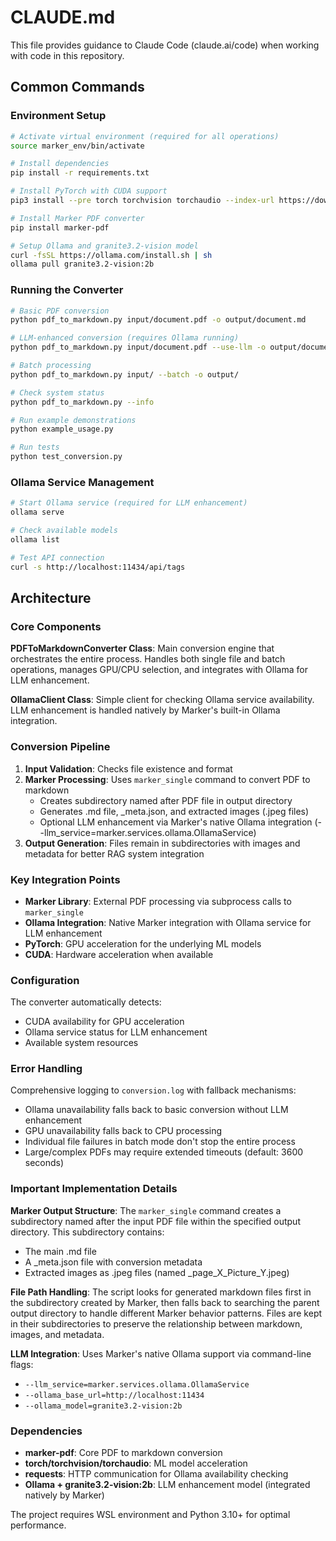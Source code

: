 # CLAUDE.md

This file provides guidance to Claude Code (claude.ai/code) when working with code in this repository.

## Common Commands

### Environment Setup
```bash
# Activate virtual environment (required for all operations)
source marker_env/bin/activate

# Install dependencies
pip install -r requirements.txt

# Install PyTorch with CUDA support
pip3 install --pre torch torchvision torchaudio --index-url https://download.pytorch.org/whl/nightly/cu128

# Install Marker PDF converter
pip install marker-pdf

# Setup Ollama and granite3.2-vision model
curl -fsSL https://ollama.com/install.sh | sh
ollama pull granite3.2-vision:2b
```

### Running the Converter
```bash
# Basic PDF conversion
python pdf_to_markdown.py input/document.pdf -o output/document.md

# LLM-enhanced conversion (requires Ollama running)
python pdf_to_markdown.py input/document.pdf --use-llm -o output/document.md

# Batch processing
python pdf_to_markdown.py input/ --batch -o output/

# Check system status
python pdf_to_markdown.py --info

# Run example demonstrations
python example_usage.py

# Run tests
python test_conversion.py
```

### Ollama Service Management
```bash
# Start Ollama service (required for LLM enhancement)
ollama serve

# Check available models
ollama list

# Test API connection
curl -s http://localhost:11434/api/tags
```

## Architecture

### Core Components

**PDFToMarkdownConverter Class**: Main conversion engine that orchestrates the entire process. Handles both single file and batch operations, manages GPU/CPU selection, and integrates with Ollama for LLM enhancement.

**OllamaClient Class**: Simple client for checking Ollama service availability. LLM enhancement is handled natively by Marker's built-in Ollama integration.

### Conversion Pipeline

1. **Input Validation**: Checks file existence and format
2. **Marker Processing**: Uses `marker_single` command to convert PDF to markdown
   - Creates subdirectory named after PDF file in output directory
   - Generates .md file, _meta.json, and extracted images (.jpeg files)
   - Optional LLM enhancement via Marker's native Ollama integration (--llm_service=marker.services.ollama.OllamaService)
3. **Output Generation**: Files remain in subdirectories with images and metadata for better RAG system integration

### Key Integration Points

- **Marker Library**: External PDF processing via subprocess calls to `marker_single`
- **Ollama Integration**: Native Marker integration with Ollama service for LLM enhancement
- **PyTorch**: GPU acceleration for the underlying ML models
- **CUDA**: Hardware acceleration when available

### Configuration

The converter automatically detects:
- CUDA availability for GPU acceleration
- Ollama service status for LLM enhancement
- Available system resources

### Error Handling

Comprehensive logging to `conversion.log` with fallback mechanisms:
- Ollama unavailability falls back to basic conversion without LLM enhancement
- GPU unavailability falls back to CPU processing
- Individual file failures in batch mode don't stop the entire process
- Large/complex PDFs may require extended timeouts (default: 3600 seconds)

### Important Implementation Details

**Marker Output Structure**: The `marker_single` command creates a subdirectory named after the input PDF file within the specified output directory. This subdirectory contains:
- The main .md file
- A _meta.json file with conversion metadata
- Extracted images as .jpeg files (named _page_X_Picture_Y.jpeg)

**File Path Handling**: The script looks for generated markdown files first in the subdirectory created by Marker, then falls back to searching the parent output directory to handle different Marker behavior patterns. Files are kept in their subdirectories to preserve the relationship between markdown, images, and metadata.

**LLM Integration**: Uses Marker's native Ollama support via command-line flags:
- `--llm_service=marker.services.ollama.OllamaService`
- `--ollama_base_url=http://localhost:11434`
- `--ollama_model=granite3.2-vision:2b`

### Dependencies

- **marker-pdf**: Core PDF to markdown conversion
- **torch/torchvision/torchaudio**: ML model acceleration
- **requests**: HTTP communication for Ollama availability checking
- **Ollama + granite3.2-vision:2b**: LLM enhancement model (integrated natively by Marker)

The project requires WSL environment and Python 3.10+ for optimal performance.